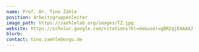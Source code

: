 ```yaml
---
name: Prof. Dr. Tino Zähle
position: Arbeitsgruppenleiter
image_path: https://zaehlelab.org/images/TZ.jpg
website: https://scholar.google.com/citations?hl=de&user=gBR2qjEAAAAJ
blurb:
contact: tino.zaehle@ovgu.de
---
```

